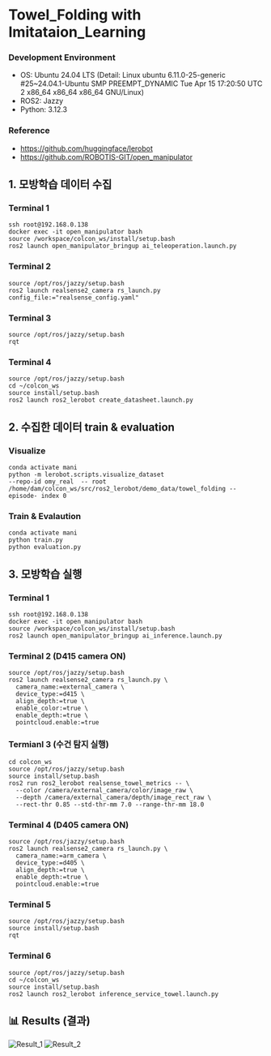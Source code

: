 # Towel_Folding with Imitataion_Learning 

### Development Environment 
- OS: Ubuntu 24.04 LTS (Detail: Linux ubuntu 6.11.0-25-generic #25~24.04.1-Ubuntu SMP PREEMPT_DYNAMIC Tue Apr 15 17:20:50 UTC 2 x86_64 x86_64 x86_64 GNU/Linux)
- ROS2: Jazzy
- Python: 3.12.3

### Reference
- https://github.com/huggingface/lerobot
- https://github.com/ROBOTIS-GIT/open_manipulator

## 1. 모방학습 데이터 수집

### Terminal 1
```
ssh root@192.168.0.138
docker exec -it open_manipulator bash
source /workspace/colcon_ws/install/setup.bash
ros2 launch open_manipulator_bringup ai_teleoperation.launch.py
```

### Terminal 2
```
source /opt/ros/jazzy/setup.bash
ros2 launch realsense2_camera rs_launch.py config_file:="realsense_config.yaml"
```

### Terminal 3
```
source /opt/ros/jazzy/setup.bash
rqt
```

### Terminal 4
```
source /opt/ros/jazzy/setup.bash
cd ~/colcon_ws
source install/setup.bash
ros2 launch ros2_lerobot create_datasheet.launch.py
```

## 2. 수집한 데이터 train & evaluation

### Visualize
```
conda activate mani
python -m lerobot.scripts.visualize_dataset  
--repo-id omy_real  -- root /home/dam/colcon_ws/src/ros2_lerobot/demo_data/towel_folding -- episode- index 0
```

### Train & Evalaution
```
conda activate mani
python train.py 
python evaluation.py
```

## 3. 모방학습 실행

### Terminal 1
```
ssh root@192.168.0.138
docker exec -it open_manipulator bash
source /workspace/colcon_ws/install/setup.bash
ros2 launch open_manipulator_bringup ai_inference.launch.py
```

### Terminal 2 (D415 camera ON)
```
source /opt/ros/jazzy/setup.bash
ros2 launch realsense2_camera rs_launch.py \
  camera_name:=external_camera \
  device_type:=d415 \
  align_depth:=true \
  enable_color:=true \
  enable_depth:=true \
  pointcloud.enable:=true
```

### Termianl 3 (수건 탐지 실행)
```
cd colcon_ws
source /opt/ros/jazzy/setup.bash
source install/setup.bash
ros2 run ros2_lerobot realsense_towel_metrics -- \
  --color /camera/external_camera/color/image_raw \
  --depth /camera/external_camera/depth/image_rect_raw \
  --rect-thr 0.85 --std-thr-mm 7.0 --range-thr-mm 18.0
```

### Terminal 4 (D405 camera ON)
```
source /opt/ros/jazzy/setup.bash
ros2 launch realsense2_camera rs_launch.py \
  camera_name:=arm_camera \
  device_type:=d405 \
  align_depth:=true \
  enable_depth:=true \
  pointcloud.enable:=true
```

### Terminal 5
```
source /opt/ros/jazzy/setup.bash
source install/setup.bash
rqt
```

### Terminal 6
```
source /opt/ros/jazzy/setup.bash
cd ~/colcon_ws
source install/setup.bash
ros2 launch ros2_lerobot inference_service_towel.launch.py
```
## 📊 Results (결과)

![Result_1](result/result_1.gif)
![Result_2](result/result_2.gif)
